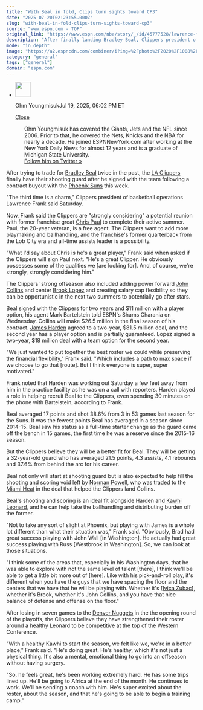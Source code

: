 ```yaml
---
title: "With Beal in fold, Clips turn sights toward CP3"
date: "2025-07-20T02:23:55.000Z"
slug: "with-beal-in-fold-clips-turn-sights-toward-cp3"
source: "www.espn.com - TOP"
original_link: "https://www.espn.com/nba/story/_/id/45777528/lawrence-frank-clippers-strongly-considering-chris-paul"
description: "After finally landing Bradley Beal, Clippers president of basketball operations Lawrence Frank confirmed Saturday that the team is 'strongly considering' a potential reunion with Chris Paul."
mode: "in_depth"
image: "https://a2.espncdn.com/combiner/i?img=%2Fphoto%2F2020%2F1008%2Fr757800_1296x729_16%2D9.jpg"
category: "general"
tags: ["general"]
domain: "espn.com"
---
```

<div id="readability-page-1" class="page"><div><div><ul><li><p><img src="https://a.espncdn.com/combiner/i?img=/i/columnists/full/youngmisuk_ohm.png&amp;h=80&amp;w=80&amp;scale=crop" alt="" width="40" height="40"></p><p>Ohm Youngmisuk<span>Jul 19, 2025, 06:02 PM ET</span></p><div><p><a href="#">Close</a></p><ul>Ohm Youngmisuk has covered the Giants, Jets and the NFL since 2006. Prior to that, he covered the Nets, Knicks and the NBA for nearly a decade. He joined ESPNNewYork.com after working at the New York Daily News for almost 12 years and is a graduate of Michigan State University. 
<br>
<a href="http://twitter.com/NotoriousOHM">Follow him on Twitter »</a></ul></div></li></ul></div><p>After trying to trade for <a data-player-guid="fb35d5ac-5dde-c5ee-98f3-c348c244c0ae" href="https://www.espn.com/nba/player/_/id/6580/bradley-beal">Bradley Beal</a> twice in the past, the <a data-clubhouse-guid="083a58a6-b849-3501-e67b-059290d12295" href="https://www.espn.com/nba/team/_/name/lac/la-clippers">LA Clippers</a> finally have their shooting guard after he signed with the team following a contract buyout with the <a data-clubhouse-guid="c6eade89-5971-0e84-8ccb-cd91482b2b50" href="https://www.espn.com/nba/team/_/name/phx/phoenix-suns">Phoenix Suns</a> this week.</p><p>"The third time is a charm," Clippers president of basketball operations Lawrence Frank said Saturday.</p><p>Now, Frank said the Clippers are "strongly considering" a potential reunion with former franchise great <a data-player-guid="63c7648a-60ba-c799-d355-f7f1d43f3a55" href="https://www.espn.com/nba/player/_/id/2779/chris-paul">Chris Paul</a> to complete their active summer. Paul, the 20-year veteran, is a free agent. The Clippers want to add more playmaking and ballhandling, and the franchise's former quarterback from the Lob City era and all-time assists leader is a possibility.</p><p>"What I'd say about Chris is he's a great player," Frank said when asked if the Clippers will sign Paul next. "He's a great Clipper. He obviously possesses some of the qualities we [are looking for]. And, of course, we're strongly, strongly considering him."</p><p>The Clippers' strong offseason also included adding power forward <a data-player-guid="796e45a0-b375-dfdf-c240-b7550add4966" href="https://www.espn.com/nba/player/_/id/3908845/john-collins">John Collins</a> and center <a data-player-guid="3496fbc1-fa88-c332-7f91-f015006e0c8b" href="https://www.espn.com/nba/player/_/id/3448/brook-lopez">Brook Lopez</a> and creating salary cap flexibility so they can be opportunistic in the next two summers to potentially go after stars.</p><p>Beal signed with the Clippers for two years and $11 million with a player option, his agent Mark Bartelstein told ESPN's Shams Charania on Wednesday. Collins will make $26.5 million in the final season of his contract. <a data-player-guid="35b0f455-b1df-0986-121d-27d2b6c18122" href="https://www.espn.com/nba/player/_/id/3992/james-harden">James Harden</a> agreed to a two-year, $81.5 million deal, and the second year has a player option and is partially guaranteed. Lopez signed a two-year, $18 million deal with a team option for the second year.</p><p>"We just wanted to put together the best roster we could while preserving the financial flexibility," Frank said. "Which includes a path to max space if we choose to go that [route]. But I think everyone is super, super motivated."</p><p>Frank noted that Harden was working out Saturday a few feet away from him in the practice facility as he was on a call with reporters. Harden played a role in helping recruit Beal to the Clippers, even spending 30 minutes on the phone with Bartelstein, according to Frank.</p><p>Beal averaged 17 points and shot 38.6% from 3 in 53 games last season for the Suns. It was the fewest points Beal has averaged in a season since 2014-15. Beal saw his status as a full-time starter change as the guard came off the bench in 15 games, the first time he was a reserve since the 2015-16 season.</p><p>But the Clippers believe they will be a better fit for Beal. They will be getting a 32-year-old guard who has averaged 21.5 points, 4.3 assists, 4.1 rebounds and 37.6% from behind the arc for his career.</p><p>Beal not only will start at shooting guard but is also expected to help fill the shooting and scoring void left by <a data-player-guid="4941d040-1812-cbb0-27bf-598cd624bc84" href="https://www.espn.com/nba/player/_/id/2595516/norman-powell">Norman Powell</a>, who was traded to the <a data-clubhouse-guid="81e3212c-30ef-9b1b-5edb-453b13ff265a" href="https://www.espn.com/nba/team/_/name/mia/miami-heat">Miami Heat</a> in the deal that helped the Clippers land Collins.</p><p>Beal's shooting and scoring is an ideal fit alongside Harden and <a data-player-guid="87ff907c-c68c-a82d-1215-37e05d0c62ef" href="https://www.espn.com/nba/player/_/id/6450/kawhi-leonard">Kawhi Leonard</a>, and he can help take the ballhandling and distributing burden off the former.</p><p>"Not to take any sort of slight at Phoenix, but playing with James is a whole lot different than what their situation was," Frank said. "Obviously, Brad had great success playing with John Wall [in Washington]. He actually had great success playing with Russ [Westbrook in Washington]. So, we can look at those situations.</p><p>"I think some of the areas that, especially in his Washington days, that he was able to explore with not the same level of talent [there], I think we'll be able to get a little bit more out of [here]. Like with his pick-and-roll play, it's different when you have the guys that we have spacing the floor and the centers that we have that he will be playing with. Whether it's [<a data-player-guid="314d5203-a973-39ef-ad47-e6bcd46f77fd" href="https://www.espn.com/nba/player/_/id/4017837/ivica-zubac">Ivica Zubac</a>], whether it's Brook, whether it's John Collins, and you have that nice balance of defense and offense on the floor."</p><p>After losing in seven games to the <a data-clubhouse-guid="c4aceb39-0eb9-a30b-1120-9cb5b12b677a" href="https://www.espn.com/nba/team/_/name/den/denver-nuggets">Denver Nuggets</a> in the the opening round of the playoffs, the Clippers believe they have strengthened their roster around a healthy Leonard to be competitive at the top of the Western Conference.</p><p>"With a healthy Kawhi to start the season, we felt like we, we're in a better place," Frank said. "He's doing great. He's healthy, which it's not just a physical thing. It's also a mental, emotional thing to go into an offseason without having surgery.</p><p>"So, he feels great, he's been working extremely hard. He has some trips lined up. He'll be going to Africa at the end of the month. He continues to work. We'll be sending a coach with him. He's super excited about the roster, about the season, and that he's going to be able to begin a training camp."</p>
</div></div>